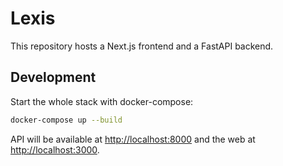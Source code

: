 # Lexis

This repository hosts a Next.js frontend and a FastAPI backend.

## Development

Start the whole stack with docker-compose:

```bash
docker-compose up --build
```

API will be available at [http://localhost:8000](http://localhost:8000) and the web at [http://localhost:3000](http://localhost:3000).